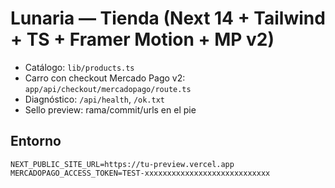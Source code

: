 # Lunaria — Tienda (Next 14 + Tailwind + TS + Framer Motion + MP v2)

- Catálogo: `lib/products.ts`
- Carro con checkout Mercado Pago v2: `app/api/checkout/mercadopago/route.ts`
- Diagnóstico: `/api/health`, `/ok.txt`
- Sello preview: rama/commit/urls en el pie

## Entorno
```
NEXT_PUBLIC_SITE_URL=https://tu-preview.vercel.app
MERCADOPAGO_ACCESS_TOKEN=TEST-xxxxxxxxxxxxxxxxxxxxxxxxxxxx
```
